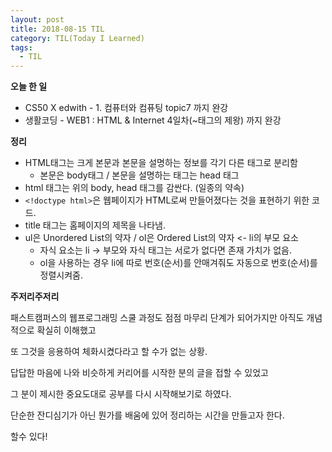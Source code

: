 ```yaml
---
layout: post
title: 2018-08-15 TIL
category: TIL(Today I Learned)
tags:
  - TIL
---
```




**오늘 한 일**

- CS50 X edwith - 1. 컴퓨터와 컴퓨팅 topic7 까지 완강
- 생활코딩 - WEB1 : HTML & Internet 4일차(~태그의 제왕) 까지 완강



**정리**

- HTML태그는 크게 본문과 본문을 설명하는 정보를 각기 다른 태그로 분리함
  - 본문은 body태그 / 본문을 설명하는 태그는 head 태그
- html 태그는 위의 body, head 태그를 감싼다. (일종의 약속)
- ```<!doctype html>```은 웹페이지가 HTML로써 만들어졌다는 것을 표현하기 위한 코드.
- title 태그는 홈페이지의 제목을 나타냄.
- ul은 Unordered List의 약자 / ol은 Ordered List의 약자 <- li의 부모 요소
  - 자식 요소는 li -> 부모와 자식 태그는 서로가 없다면 존재 가치가 없음.
  - ol을 사용하는 경우 li에 따로 번호(순서)를 안매겨줘도 자동으로 번호(순서)를 정렬시켜줌.



**주저리주저리**

패스트캠퍼스의 웹프로그래밍 스쿨 과정도 점점 마무리 단계가 되어가지만 아직도 개념적으로 확실히 이해했고

또 그것을 응용하여 체화시켰다라고 할 수가 없는 상황.

답답한 마음에 나와 비슷하게 커리어를 시작한 분의 글을 접할 수 있었고

그 분이 제시한 중요도대로 공부를 다시 시작해보기로 하였다.

단순한 잔디심기가 아닌 뭔가를 배움에 있어 정리하는 시간을 만들고자 한다.

할수 있다!